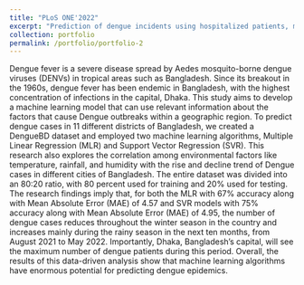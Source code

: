 ```yaml
---
title: "PLoS ONE'2022"
excerpt: "Prediction of dengue incidents using hospitalized patients, metrological and socio-economic data in Bangladesh: A machine learning approach <br/><img src='/images/dengue500x300.png'>"
collection: portfolio
permalink: /portfolio/portfolio-2
---
```


Dengue fever is a severe disease spread by Aedes mosquito-borne dengue viruses (DENVs) in tropical areas such as Bangladesh. Since its breakout in the 1960s, dengue fever has been endemic in Bangladesh, with the highest concentration of infections in the capital, Dhaka. This study aims to develop a machine learning model that can use relevant information about the factors that cause Dengue outbreaks within a geographic region. To predict dengue cases in 11 different districts of Bangladesh, we created a DengueBD dataset and employed two machine learning algorithms, Multiple Linear Regression (MLR) and Support Vector Regression (SVR). This research also explores the correlation among environmental factors like temperature, rainfall, and humidity with the rise and decline trend of Dengue cases in different cities of Bangladesh. The entire dataset was divided into an 80:20 ratio, with 80 percent used for training and 20% used for testing. The research findings imply that, for both the MLR with 67% accuracy along with Mean Absolute Error (MAE) of 4.57 and SVR models with 75% accuracy along with Mean Absolute Error (MAE) of 4.95, the number of dengue cases reduces throughout the winter season in the country and increases mainly during the rainy season in the next ten months, from August 2021 to May 2022. Importantly, Dhaka, Bangladesh’s capital, will see the maximum number of dengue patients during this period. Overall, the results of this data-driven analysis show that machine learning algorithms have enormous potential for predicting dengue epidemics. 
